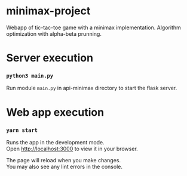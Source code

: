 # minimax-project
Webapp of tic-tac-toe game with a minimax implementation. Algorithm optimization with alpha-beta prunning.

# Server execution
### `python3 main.py`
Run module `main.py` in api-minimax directory to start the flask server.

# Web app execution

### `yarn start`

Runs the app in the development mode.\
Open [http://localhost:3000](http://localhost:3000) to view it in your browser.

The page will reload when you make changes.\
You may also see any lint errors in the console.

